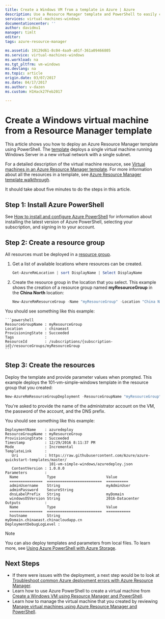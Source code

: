 ```yaml
---
title: Create a Windows VM from a template in Azure | Azure
description: Use a Resource Manager template and PowerShell to easily create a new Windows VM.
services: virtual-machines-windows
documentationcenter: ''
author: davidmu1
manager: timlt
editor: 
tags: azure-resource-manager

ms.assetid: 19129d61-8c04-4aa9-a01f-361a09466805
ms.service: virtual-machines-windows
ms.workload: na
ms.tgt_pltfrm: vm-windows
ms.devlang: na
ms.topic: article
origin.date: 03/07/2017
ms.date: 04/17/2017
ms.author: v-dazen
ms.custom: H1Hack27Feb2017

---
```


# Create a Windows virtual machine from a Resource Manager template

This article shows you how to deploy an Azure Resource Manager template using PowerShell. The [template](https://raw.githubusercontent.com/Azure/azure-quickstart-templates/master/101-vm-simple-windows/azuredeploy.json) deploys a single virtual machine running Windows Server in a new virtual network with a single subnet.

For a detailed description of the virtual machine resource, see [Virtual machines in an Azure Resource Manager template](template-description.md). For more information about all the resources in a template, see [Azure Resource Manager template walkthrough](../../azure-resource-manager/resource-manager-template-walkthrough.md).

It should take about five minutes to do the steps in this article.

## Step 1: Install Azure PowerShell

See [How to install and configure Azure PowerShell](../../powershell-install-configure.md) for information about installing the latest version of Azure PowerShell, selecting your subscription, and signing in to your account.

## Step 2: Create a resource group

All resources must be deployed in a [resource group](../../azure-resource-manager/resource-group-overview.md).

1. Get a list of available locations where resources can be created.

    ```powershell   
    Get-AzureRmLocation | sort DisplayName | Select DisplayName
    ```

2. Create the resource group in the location that you select. This example shows the creation of a resource group named **myResourceGroup** in the **China North** location:

    ```powershell   
    New-AzureRmResourceGroup -Name "myResourceGroup" -Location "China North"
    ```

  You should see something like this example:

    ```powershell 
    ResourceGroupName : myResourceGroup
    Location          : chinaeast
    ProvisioningState : Succeeded
    Tags              :
    ResourceId        : /subscriptions/{subscription-id}/resourceGroups/myResourceGroup
    ```

## Step 3: Create the resources
Deploy the template and provide parameter values when prompted. This example deploys the 101-vm-simple-windows template in the resource group that you created:

```powershell
New-AzureRmResourceGroupDeployment -ResourceGroupName "myResourceGroup" -TemplateUri "https://raw.githubusercontent.com/Azure/azure-quickstart-templates/master/101-vm-simple-windows/azuredeploy.json" 
```
You're asked to provide the name of the administrator account on the VM, the password of the account, and the DNS prefix.

You should see something like this example:

    DeploymentName    : azuredeploy
    ResourceGroupName : myResourceGroup
    ProvisioningState : Succeeded
    Timestamp         : 12/29/2016 8:11:37 PM
    Mode              : Incremental
    TemplateLink      :
       Uri            : https://raw.githubusercontent.com/Azure/azure-quickstart-templates/master/
                        101-vm-simple-windows/azuredeploy.json
       ContentVersion : 1.0.0.0
    Parameters        :
      Name             Type                       Value
      ===============  =========================  ==========
      adminUsername    String                     myAdminUser
      adminPassword    SecureString
      dnsLabelPrefix   String                     myDomain
      windowsOSVersion String                     2016-Datacenter
    Outputs           :
      Name             Type                       Value
      ===============  =========================  ===========
      hostname         String                     myDomain.chinaeast.chinacloudapp.cn
    DeploymentDebugLogLevel :

> [!NOTE]
> You can also deploy templates and parameters from local files. To learn more, see [Using Azure PowerShell with Azure Storage](../../storage/storage-powershell-guide-full.md).

## Next Steps

- If there were issues with the deployment, a next step would be to look at [Troubleshoot common Azure deployment errors with Azure Resource Manager](../../resource-manager-common-deployment-errors.md).
- Learn how to use Azure PowerShell to create a virtual machine from [Create a Windows VM using Resource Manager and PowerShell](../virtual-machines-windows-ps-create.md?toc=%2fvirtual-machines%2fwindows%2ftoc.json).
- Learn how to manage the virtual machine that you created by reviewing [Manage virtual machines using Azure Resource Manager and PowerShell](ps-manage.md?toc=%2fvirtual-machines%2fwindows%2ftoc.json).
